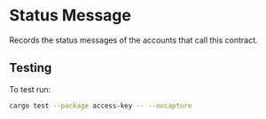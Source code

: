 # Status Message

Records the status messages of the accounts that call this contract.

## Testing
To test run:
```bash
cargo test --package access-key -- --nocapture
```
